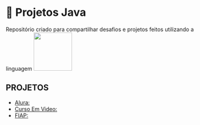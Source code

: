 # :art: Projetos Java



Repositório criado para compartilhar desafios e projetos feitos utilizando a linguagem <img width = "100" text-align = "center" src="https://cdn.jsdelivr.net/gh/devicons/devicon/icons/python/python-original.svg" />

## PROJETOS

- [Alura:](https://github.com/carlosvinicius-ai/Python-Projetos/tree/master/Alura)
- [Curso Em Video:](https://github.com/carlosvinicius-ai/Python-Projetos/tree/master/CursoEmVideo)
- [FIAP:](https://github.com/carlosvinicius-ai/Python-Projetos/tree/master/FIAP)
